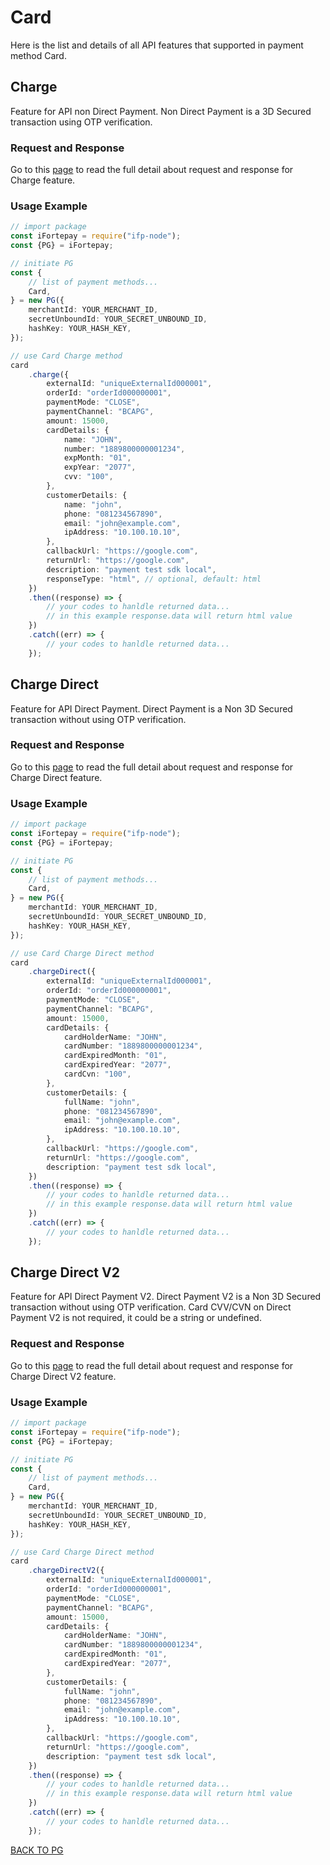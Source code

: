 # Card

Here is the list and details of all API features that supported in payment method Card.

## Charge

Feature for API non Direct Payment. Non Direct Payment is a 3D Secured transaction using OTP verification.

### Request and Response

Go to this [page](CHARGE.md) to read the full detail about request and response for Charge feature.

### Usage Example

```typescript
// import package
const iFortepay = require("ifp-node");
const {PG} = iFortepay;

// initiate PG
const {
	// list of payment methods...
	Card,
} = new PG({
	merchantId: YOUR_MERCHANT_ID,
	secretUnboundId: YOUR_SECRET_UNBOUND_ID,
	hashKey: YOUR_HASH_KEY,
});

// use Card Charge method
card
	.charge({
		externalId: "uniqueExternalId000001",
		orderId: "orderId000000001",
		paymentMode: "CLOSE",
		paymentChannel: "BCAPG",
		amount: 15000,
		cardDetails: {
			name: "JOHN",
			number: "1889800000001234",
			expMonth: "01",
			expYear: "2077",
			cvv: "100",
		},
		customerDetails: {
			name: "john",
			phone: "081234567890",
			email: "john@example.com",
			ipAddress: "10.100.10.10",
		},
		callbackUrl: "https://google.com",
		returnUrl: "https://google.com",
		description: "payment test sdk local",
		responseType: "html", // optional, default: html
	})
	.then((response) => {
		// your codes to hanldle returned data...
		// in this example response.data will return html value
	})
	.catch((err) => {
		// your codes to hanldle returned data...
	});
```

## Charge Direct

Feature for API Direct Payment. Direct Payment is a Non 3D Secured transaction without using OTP verification.

### Request and Response

Go to this [page](CHARGE.DIRECT.md) to read the full detail about request and response for Charge Direct feature.

### Usage Example

```typescript
// import package
const iFortepay = require("ifp-node");
const {PG} = iFortepay;

// initiate PG
const {
	// list of payment methods...
	Card,
} = new PG({
	merchantId: YOUR_MERCHANT_ID,
	secretUnboundId: YOUR_SECRET_UNBOUND_ID,
	hashKey: YOUR_HASH_KEY,
});

// use Card Charge Direct method
card
	.chargeDirect({
		externalId: "uniqueExternalId000001",
		orderId: "orderId000000001",
		paymentMode: "CLOSE",
		paymentChannel: "BCAPG",
		amount: 15000,
		cardDetails: {
			cardHolderName: "JOHN",
			cardNumber: "1889800000001234",
			cardExpiredMonth: "01",
			cardExpiredYear: "2077",
			cardCvn: "100",
		},
		customerDetails: {
			fullName: "john",
			phone: "081234567890",
			email: "john@example.com",
			ipAddress: "10.100.10.10",
		},
		callbackUrl: "https://google.com",
		returnUrl: "https://google.com",
		description: "payment test sdk local",
	})
	.then((response) => {
		// your codes to hanldle returned data...
		// in this example response.data will return html value
	})
	.catch((err) => {
		// your codes to hanldle returned data...
	});
```

## Charge Direct V2

Feature for API Direct Payment V2. Direct Payment V2 is a Non 3D Secured transaction without using OTP verification. Card CVV/CVN on Direct Payment V2 is not required, it could be a string or undefined.

### Request and Response

Go to this [page](CHARGE.DIRECT.V2.md) to read the full detail about request and response for Charge Direct V2 feature.

### Usage Example

```typescript
// import package
const iFortepay = require("ifp-node");
const {PG} = iFortepay;

// initiate PG
const {
	// list of payment methods...
	Card,
} = new PG({
	merchantId: YOUR_MERCHANT_ID,
	secretUnboundId: YOUR_SECRET_UNBOUND_ID,
	hashKey: YOUR_HASH_KEY,
});

// use Card Charge Direct method
card
	.chargeDirectV2({
		externalId: "uniqueExternalId000001",
		orderId: "orderId000000001",
		paymentMode: "CLOSE",
		paymentChannel: "BCAPG",
		amount: 15000,
		cardDetails: {
			cardHolderName: "JOHN",
			cardNumber: "1889800000001234",
			cardExpiredMonth: "01",
			cardExpiredYear: "2077",
		},
		customerDetails: {
			fullName: "john",
			phone: "081234567890",
			email: "john@example.com",
			ipAddress: "10.100.10.10",
		},
		callbackUrl: "https://google.com",
		returnUrl: "https://google.com",
		description: "payment test sdk local",
	})
	.then((response) => {
		// your codes to hanldle returned data...
		// in this example response.data will return html value
	})
	.catch((err) => {
		// your codes to hanldle returned data...
	});
```

[BACK TO PG](../PG.md)
